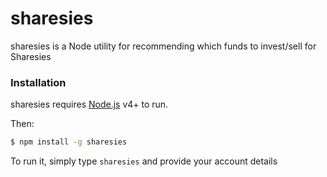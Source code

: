 # sharesies

sharesies is a Node utility for recommending which funds to invest/sell for Sharesies

### Installation

sharesies requires [Node.js](https://nodejs.org/) v4+ to run.

Then:

```sh
$ npm install -g sharesies
```

To run it, simply type ```sharesies``` and provide your account details